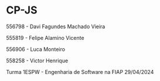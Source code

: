 # CP-JS



556798 - Davi Fagundes Machado Vieira

555819 - Felipe Alamino Vicente

556906 - Luca Monteiro

558258 - Victor Henrique

Turma 1ESPW - Engenharia de Software na FIAP
29/04/2024
